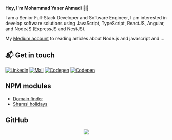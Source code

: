 **Hey, I'm Mohammad Yaser Ahmadi** 👋🏻

I am a Senior Full-Stack Developer and Software Engineer, 
I am interested in develop software solutions using JavaScript, TypeScript, ReactJS, Angular, and NodeJS (ExpressJS and NestJS).

My [Medium account](https://myas92.medium.com) to reading articles about Node.js and javascript and ...




## 📬 Get in touch
[![Linkedin](https://img.shields.io/badge/LinkedIn-Yaser%20Ahmadi-blue?logo=Linkedin&logoColor=blue&labelColor=black)](https://www.linkedin.com/in/mohammadyaserahmadi/) [![Mail](https://img.shields.io/badge/Gmail-m.y.ahmadi22@gmail.com-red?logo=gmail&logoColor=white&labelColor=D14836)](mailto:m.y.ahmadi22@gmail.com) [![Codepen](https://img.shields.io/badge/Codewars-Yaser%20Ahmadi-maroon?logo=codewars&logoColor=maroon&labelColor=black)](https://www.codewars.com/users/yaserahmadi)
 [![Codepen](https://img.shields.io/badge/Stackoverflow-Yaser%20Ahmadi-FE7A16?logo=stack-overflow&logoColor=FE7A16&labelColor=black)](https://stackoverflow.com/users/9689193/yaser-ahmadi)
<br>



## NPM modules

- [Domain finder](https://www.npmjs.com/package/domain-finder)
- [Shamsi holidays](https://www.npmjs.com/package/shamsi-holidays)

## GitHub
<p align='center'>
  <a href="https://github.com/myas92/myas92">
  <img align="center" src="https://github-readme-stats.vercel.app/api?username=myas92&show_icons=true&theme=transparent" />
</a>

<!-- <a href="https://github.com/myas92/myas92">
  <img align="center" src="https://github-readme-stats.vercel.app/api/top-langs/?username=anuraghazra&layout=compact" />
</a>
 </p>
 -->
